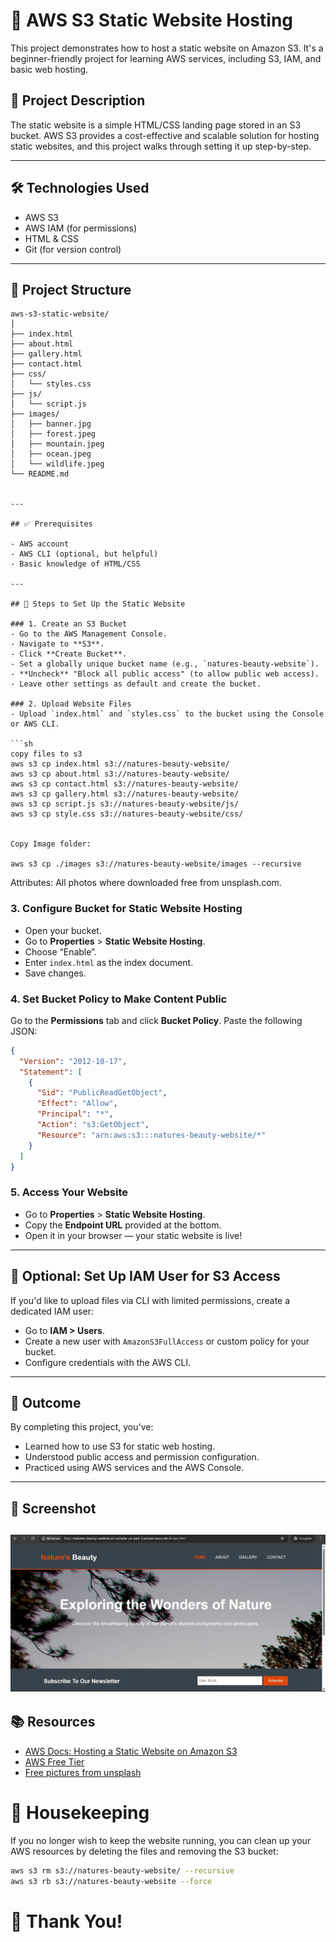 
# 🚀 AWS S3 Static Website Hosting

This project demonstrates how to host a static website on Amazon S3. It's a beginner-friendly project for learning AWS services, including S3, IAM, and basic web hosting.

## 📝 Project Description

The static website is a simple HTML/CSS landing page stored in an S3 bucket. AWS S3 provides a cost-effective and scalable solution for hosting static websites, and this project walks through setting it up step-by-step.

---

## 🛠️ Technologies Used

- AWS S3
- AWS IAM (for permissions)
- HTML & CSS
- Git (for version control)

---

## 📂 Project Structure

```
aws-s3-static-website/
│
├── index.html
├── about.html
├── gallery.html
├── contact.html
├── css/
│   └── styles.css
├── js/
│   └── script.js
├── images/
│   ├── banner.jpg
│   ├── forest.jpeg
│   ├── mountain.jpeg
│   ├── ocean.jpeg
│   └── wildlife.jpeg
└── README.md


---

## ✅ Prerequisites

- AWS account
- AWS CLI (optional, but helpful)
- Basic knowledge of HTML/CSS

---

## 🚧 Steps to Set Up the Static Website

### 1. Create an S3 Bucket
- Go to the AWS Management Console.
- Navigate to **S3**.
- Click **Create Bucket**.
- Set a globally unique bucket name (e.g., `natures-beauty-website`).
- **Uncheck** "Block all public access" (to allow public web access).
- Leave other settings as default and create the bucket.

### 2. Upload Website Files
- Upload `index.html` and `styles.css` to the bucket using the Console or AWS CLI.

```sh
copy files to s3
aws s3 cp index.html s3://natures-beauty-website/
aws s3 cp about.html s3://natures-beauty-website/
aws s3 cp contact.html s3://natures-beauty-website/
aws s3 cp gallery.html s3://natures-beauty-website/
aws s3 cp script.js s3://natures-beauty-website/js/
aws s3 cp style.css s3://natures-beauty-website/css/


Copy Image folder:

aws s3 cp ./images s3://natures-beauty-website/images --recursive
```
Attributes:  All photos where downloaded free from unsplash.com.

### 3. Configure Bucket for Static Website Hosting
- Open your bucket.
- Go to **Properties** > **Static Website Hosting**.
- Choose “Enable”.
- Enter `index.html` as the index document.
- Save changes.

### 4. Set Bucket Policy to Make Content Public
Go to the **Permissions** tab and click **Bucket Policy**. Paste the following JSON:

```json
{
  "Version": "2012-10-17",
  "Statement": [
    {
      "Sid": "PublicReadGetObject",
      "Effect": "Allow",
      "Principal": "*",
      "Action": "s3:GetObject",
      "Resource": "arn:aws:s3:::natures-beauty-website/*"
    }
  ]
}
```


### 5. Access Your Website
- Go to **Properties** > **Static Website Hosting**.
- Copy the **Endpoint URL** provided at the bottom.
- Open it in your browser — your static website is live!

---

## 🔐 Optional: Set Up IAM User for S3 Access
If you'd like to upload files via CLI with limited permissions, create a dedicated IAM user:
- Go to **IAM > Users**.
- Create a new user with `AmazonS3FullAccess` or custom policy for your bucket.
- Configure credentials with the AWS CLI.

---

## 🎯 Outcome

By completing this project, you've:
- Learned how to use S3 for static web hosting.
- Understood public access and permission configuration.
- Practiced using AWS services and the AWS Console.

---

## 📸 Screenshot

![Screen short of the static website](images/s3-hosted-website.jpg)
---

## 📚 Resources

- [AWS Docs: Hosting a Static Website on Amazon S3](https://docs.aws.amazon.com/AmazonS3/latest/userguide/WebsiteHosting.html)
- [AWS Free Tier](https://aws.amazon.com/free/)
- [Free pictures from unsplash](https://unsplash.com/)


# 🧹 Housekeeping

If you no longer wish to keep the website running, you can clean up your AWS resources by deleting the files and removing the S3 bucket:

```sh
aws s3 rm s3://natures-beauty-website/ --recursive
aws s3 rb s3://natures-beauty-website --force

```
# 🙏 Thank You!

